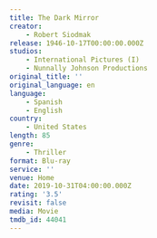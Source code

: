 ```yaml
---
title: The Dark Mirror
creator:
    - Robert Siodmak
release: 1946-10-17T00:00:00.000Z
studios:
    - International Pictures (I)
    - Nunnally Johnson Productions
original_title: ''
original_language: en
language:
    - Spanish
    - English
country:
    - United States
length: 85
genre:
    - Thriller
format: Blu-ray
service: ''
venue: Home
date: 2019-10-31T04:00:00.000Z
rating: '3.5'
revisit: false
media: Movie
tmdb_id: 44041
---
```



